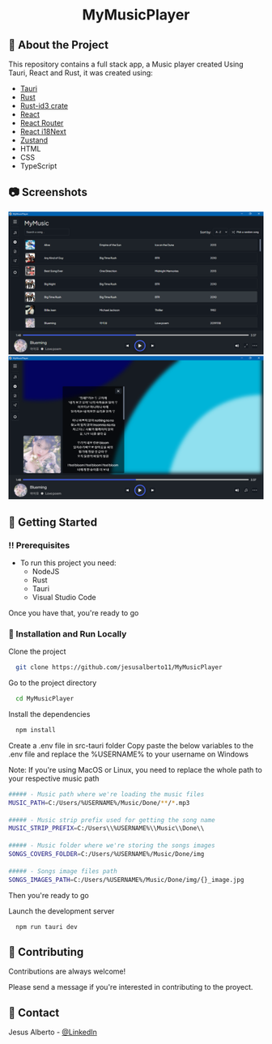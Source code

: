 <div align="center">
  <h1>MyMusicPlayer</h1>
</div>

## :star2: About the Project

This repository contains a full stack app, a Music player created Using Tauri, React and Rust, it was created using:

<ul>
<li><a href="https://tauri.app/" target="_blank" rel="noopener noreferrer">Tauri</a></li>
<li><a href="https://www.rust-lang.org/" target="_blank" rel="noopener noreferrer">Rust</a></li>
<li><a href="https://crates.io/crates/id3" target="_blank" rel="noopener noreferrer">Rust-id3 crate</a></li>
<li><a href="https://es.react.dev/" target="_blank" rel="noopener noreferrer">React</a></li>
<li><a href="https://reactrouter.com/en/main" target="_blank" rel="noopener noreferrer">React Router</a></li>
<li><a href="https://react.i18next.com/" target="_blank" rel="noopener noreferrer">React i18Next</a></li>
<li><a href="https://docs.pmnd.rs/zustand/getting-started/introduction" target="_blank" rel="noopener noreferrer">Zustand</a></li>
<li>HTML</li>
<li>CSS</li>
<li>TypeScript</li>
</ul>

<!-- Screenshots -->

## :camera: Screenshots

<div align="center"> 
  <img src="https://github.com/jesusalberto11/MyMusicPlayer/blob/main/src/assets/app_image_1.png" alt="App_Image_1" title="First section" />
</div>

<div align="center"> 
  <img src="https://github.com/jesusalberto11/MyMusicPlayer/blob/main/src/assets/app_image_3.png" alt="App_Image_3" title="Third section" />
</div>

<!-- Getting Started -->

## :toolbox: Getting Started

<!-- Prerequisites -->

### :bangbang: Prerequisites

- To run this project you need:
  - NodeJS
  - Rust
  - Tauri
  - Visual Studio Code

Once you have that, you're ready to go

<!-- Installation and Run Locally -->

### :running: Installation and Run Locally

Clone the project

```bash
  git clone https://github.com/jesusalberto11/MyMusicPlayer
```

Go to the project directory

```bash
  cd MyMusicPlayer
```

Install the dependencies

```bash
  npm install
```

Create a .env file in src-tauri folder
Copy paste the below variables to the .env file and replace the %USERNAME% to your username on Windows

Note: If you're using MacOS or Linux, you need to replace the whole path to your respective music path

```bash
##### - Music path where we're loading the music files
MUSIC_PATH=C:/Users/%USERNAME%/Music/Done/**/*.mp3

##### - Music strip prefix used for getting the song name
MUSIC_STRIP_PREFIX=C:/Users\\%USERNAME%\\Music\\Done\\

##### - Music folder where we're storing the songs images
SONGS_COVERS_FOLDER=C:/Users/%USERNAME%/Music/Done/img

##### - Songs image files path
SONGS_IMAGES_PATH=C:/Users/%USERNAME%/Music/Done/img/{}_image.jpg
```

Then you're ready to go

Launch the development server

```bash
  npm run tauri dev
```

<!-- Contributing -->

## :wave: Contributing

Contributions are always welcome!

Please send a message if you're interested in contributing to the proyect.

<!-- Contact -->

## :handshake: Contact

Jesus Alberto - [@LinkedIn](https://www.linkedin.com/in/jesus-alberto-morales-rico-7092a9227/)
